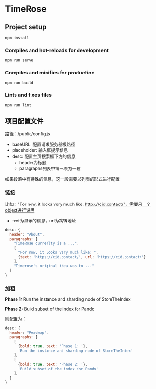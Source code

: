 # TimeRose

## Project setup
```
npm install
```

### Compiles and hot-reloads for development
```
npm run serve
```

### Compiles and minifies for production
```
npm run build
```

### Lints and fixes files
```
npm run lint
```

## 项目配置文件
路径：/public/config.js

* baseURL: 配置请求服务器根路径
* placeholder: 输入框提示信息
* desc: 配置主页搜索框下方的信息
  * header为标题
  * paragraphs列表中每一项为一段

如果段落中有特殊的信息，这一段需要以列表的形式进行配置

### 链接
比如："For now, it looks very much like: https://cid.contact/"，需要用一个object进行说明
* text为显示的信息，url为跳转地址
```js
desc: {
  header: "About",
  paragraphs: [
    "TimeRose currenlty is a ...",
    [
      "For now, it looks very much like: ",
      {text: 'https://cid.contact/', url: 'https://cid.contact/'}
    ],
    "Timerose's original idea was to ..."
  ]
}
```
### 加粗
**Phase 1:** Run the instance and sharding node of StoreTheIndex

**Phase 2:** Build subset of the index for Pando

则配置为：
```js
desc: {
  header: "Roadmap",
  paragraphs: [
    [
      {bold: true, text: 'Phase 1: '},
      'Run the instance and sharding node of StoreTheIndex'
    ],
    [
      {bold: true, text: 'Phase 2: '},
      'Build subset of the index for Pando'
    ],
  ]
}
```

